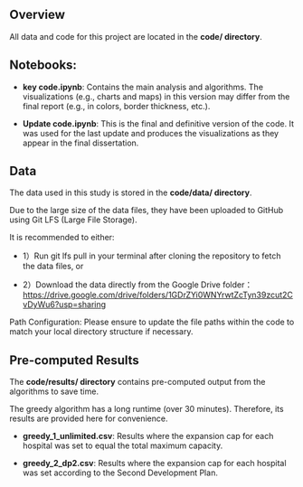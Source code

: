 ## Overview
All data and code for this project are located in the **code/ directory**.

## Notebooks:

- **key code.ipynb**: Contains the main analysis and algorithms. The visualizations (e.g., charts and maps) in this version may differ from the final report (e.g., in colors, border thickness, etc.).

- **Update code.ipynb**: This is the final and definitive version of the code. It was used for the last update and produces the visualizations as they appear in the final dissertation.

## Data
The data used in this study is stored in the **code/data/ directory**.

Due to the large size of the data files, they have been uploaded to GitHub using Git LFS (Large File Storage).

It is recommended to either:

- 1）Run git lfs pull in your terminal after cloning the repository to fetch the data files, or

- 2）Download the data directly from the Google Drive folder：https://drive.google.com/drive/folders/1GDrZYi0WNYrwtZcTyn39zcut2CvDyWu6?usp=sharing

Path Configuration: Please ensure to update the file paths within the code to match your local directory structure if necessary.

## Pre-computed Results
The **code/results/ directory** contains pre-computed output from the algorithms to save time.

The greedy algorithm has a long runtime (over 30 minutes). Therefore, its results are provided here for convenience.

- **greedy_1_unlimited.csv**: Results where the expansion cap for each hospital was set to equal the total maximum capacity.

- **greedy_2_dp2.csv**: Results where the expansion cap for each hospital was set according to the Second Development Plan.
